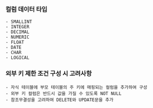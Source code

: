 ### 컬럼 데이터 타입
    - SMALLINT
    - INTEGER
    - DECIMAL
    - NUMERIC
    - FLOAT
    - DATE
    - CHAR
    - LOGICAL

### 외부 키 제한 조건 구성 시 고려사항
    - 자식 테이블에 부모 테이블의 주 키에 매핑되는 컬럼을 추가하여 구성
    - 외부 키 컬럼은 반드시 값을 가질 수 있도록 NOT NULL
    - 참조무결성을 고려하여 DELETE와 UPDATE문을 추가